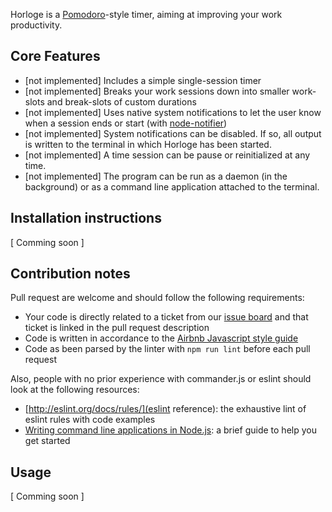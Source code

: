 Horloge is a [Pomodoro](http://cirillocompany.de/pages/pomodoro-technique)-style timer, aiming at improving your work productivity.

## Core Features

* [not implemented] Includes a simple single-session timer
* [not implemented] Breaks your work sessions down into smaller work-slots and break-slots of custom durations
* [not implemented] Uses native system notifications to let the user know when a session ends or start (with [node-notifier](https://github.com/mikaelbr/node-notifier))
* [not implemented] System notifications can be disabled. If so, all output is written to the terminal in which Horloge has been started.
* [not implemented] A time session can be pause or reinitialized at any time.
* [not implemented] The program can be run as a daemon (in the background) or as a command line application attached to the terminal.

## Installation instructions

[ Comming soon ]

## Contribution notes

Pull request are welcome and should follow the following requirements:

- Your code is directly related to a ticket from our [issue board](https://github.com/iteratehackerspace/horloge/issues/) and that ticket is linked in the pull request description
- Code is written in accordance to the [Airbnb Javascript style guide](https://github.com/airbnb/javascript/)
- Code as been parsed by the linter with `npm run lint` before each pull request

Also, people with no prior experience with commander.js or eslint should look at the following resources:

- [http://eslint.org/docs/rules/](eslint reference): the exhaustive lint of eslint rules with code examples
- [Writing command line applications in Node.js](https://medium.freecodecamp.com/writing-command-line-applications-in-nodejs-2cf8327eee2#.liebnbpwt): a brief guide to help you get started


## Usage

[ Comming soon ]

